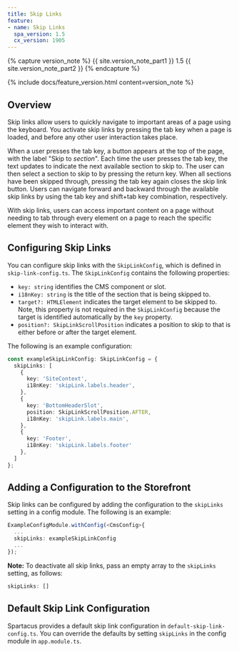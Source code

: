 ```yaml
---
title: Skip Links
feature:
- name: Skip Links
  spa_version: 1.5
  cx_version: 1905
---
```


{% capture version_note %}
{{ site.version_note_part1 }} 1.5 {{ site.version_note_part2 }}
{% endcapture %}

{% include docs/feature_version.html content=version_note %}

## Overview

Skip links allow users to quickly navigate to important areas of a page using the keyboard. You activate skip links by pressing the tab key when a page is loaded, and before any other user interaction takes place.

When a user presses the tab key, a button appears at the top of the page, with the label "Skip to _section_". Each time the user presses the tab key, the text updates to indicate the next available section to skip to. The user can then select a section to skip to by pressing the return key. When all sections have been skipped through, pressing the tab key again closes the skip link button. Users can navigate forward and backward through the available skip links by using the tab key and shift+tab key combination, respectively.

With skip links, users can access important content on a page without needing to tab through every element on a page to reach the specific element they wish to interact with.

## Configuring Skip Links

You can configure skip links with the `SkipLinkConfig`, which is defined in `skip-link-config.ts`. The `SkipLinkConfig` contains the following properties:

- `key: string` identifies the CMS component or slot.
- `i18nKey: string` is the title of the section that is being skipped to.
- `target?: HTMLElement` indicates the target element to be skipped to. Note, this property is not required in the `SkipLinkConfig` because the target is identified automatically by the `key` property.
- `position?: SkipLinkScrollPosition` indicates a position to skip to that is either before or after the target element.

The following is an example configuration:

```ts
const exampleSkipLinkConfig: SkipLinkConfig = {
  skipLinks: [
    {
      key: 'SiteContext',
      i18nKey: 'skipLink.labels.header',
    },
    {
      key: 'BottomHeaderSlot',
      position: SkipLinkScrollPosition.AFTER,
      i18nKey: 'skipLink.labels.main',
    },
    { 
      key: 'Footer',
      i18nKey: 'skipLink.labels.footer'
    },
  ]
};
```

## Adding a Configuration to the Storefront

Skip links can be configured by adding the configuration to the `skipLinks` setting in a config module. The following is an example:

```ts
ExampleConfigModule.withConfig(<CmsConfig>{
  ...
  skipLinks: exampleSkipLinkConfig
  ...
});
```

**Note:** To deactivate all skip links, pass an empty array to the `skipLinks` setting, as follows:

```ts
skipLinks: []
```

## Default Skip Link Configuration

Spartacus provides a default skip link configuration in `default-skip-link-config.ts`. You can override the defaults by setting `skipLinks` in the config module in `app.module.ts`.
